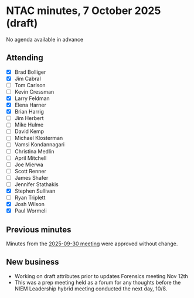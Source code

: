 # NTAC minutes, 7 October 2025 (draft)

No agenda available in advance

## Attending

- [x] Brad Bolliger
- [x] Jim Cabral
- [ ] Tom Carlson
- [ ] Kevin Cressman
- [x] Larry Feldman
- [x] Elena Harner
- [x] Brian Harrig
- [ ] Jim Herbert
- [ ] Mike Hulme
- [ ] David Kemp
- [ ] Michael Klosterman
- [ ] Vamsi Kondannagari
- [ ] Christina Medlin
- [ ] April Mitchell
- [ ] Joe Mierwa
- [ ] Scott Renner
- [ ] James Shafer
- [ ] Jennifer Stathakis
- [x] Stephen Sullivan
- [ ] Ryan Triplett
- [x] Josh Wilson
- [x] Paul Wormeli

## Previous minutes

Minutes from the [2025-09-30 meeting](2025-09-30-minutes.md) were approved without change.

## New business

*	Working on draft attributes prior to updates Forensics meeting Nov 12th
*	This was a prep meeting held as a forum for any thoughts before the NIEM Leadership hybrid meeting conducted the next day, 10/8.


